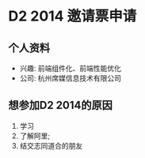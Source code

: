 # D2 2014 邀请票申请

## 个人资料

- 兴趣: 前端组件化、前端性能优化
- 公司: 杭州席媒信息技术有限公司

## 想参加D2 2014的原因

1. 学习
2. 了解阿里;
3. 结交志同道合的朋友

